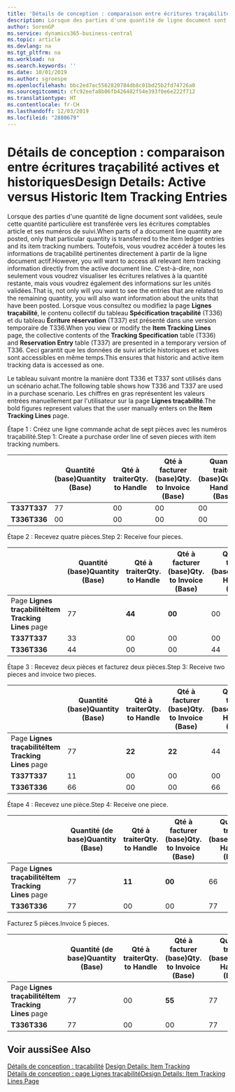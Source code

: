 ```yaml
---
title: 'Détails de conception : comparaison entre écritures traçabilité actives et historiques | Microsoft Docs'
description: Lorsque des parties d'une quantité de ligne document sont validées, seule cette quantité particulière est transférée vers les écritures comptables article et ses numéros de suivi. Toutefois, vous voudrez accéder à toutes les informations de traçabilité pertinentes directement à partir de la ligne document actif. C'est-à-dire, non seulement vous voudrez visualiser les écritures relatives à la quantité restante, mais vous voudrez également des informations sur les unités validées. Lorsque vous consultez ou modifiez la page **Lignes traçabilité**, le contenu collectif du tableau **Spécification traçabilité** (T336) et du tableau **Écriture réservation** (T337) est présenté dans une version temporaire de T336. Ceci garantit que les données de suivi article historiques et actives sont accessibles en même temps.
author: SorenGP
ms.service: dynamics365-business-central
ms.topic: article
ms.devlang: na
ms.tgt_pltfrm: na
ms.workload: na
ms.search.keywords: ''
ms.date: 10/01/2019
ms.author: sgroespe
ms.openlocfilehash: bbc2ed7ac5562820784db8c01bd25b2fd74726a0
ms.sourcegitcommit: cfc92eefa8b06fb426482f54e393f0e6e222f712
ms.translationtype: HT
ms.contentlocale: fr-CH
ms.lasthandoff: 12/03/2019
ms.locfileid: "2880679"
---
```

# <a name="design-details-active-versus-historic-item-tracking-entries"></a><span data-ttu-id="a6e99-107">Détails de conception : comparaison entre écritures traçabilité actives et historiques</span><span class="sxs-lookup"><span data-stu-id="a6e99-107">Design Details: Active versus Historic Item Tracking Entries</span></span>
<span data-ttu-id="a6e99-108">Lorsque des parties d'une quantité de ligne document sont validées, seule cette quantité particulière est transférée vers les écritures comptables article et ses numéros de suivi.</span><span class="sxs-lookup"><span data-stu-id="a6e99-108">When parts of a document line quantity are posted, only that particular quantity is transferred to the item ledger entries and its item tracking numbers.</span></span> <span data-ttu-id="a6e99-109">Toutefois, vous voudrez accéder à toutes les informations de traçabilité pertinentes directement à partir de la ligne document actif.</span><span class="sxs-lookup"><span data-stu-id="a6e99-109">However, you will want to access all relevant item tracking information directly from the active document line.</span></span> <span data-ttu-id="a6e99-110">C'est-à-dire, non seulement vous voudrez visualiser les écritures relatives à la quantité restante, mais vous voudrez également des informations sur les unités validées.</span><span class="sxs-lookup"><span data-stu-id="a6e99-110">That is, not only will you want to see the entries that are related to the remaining quantity, you will also want information about the units that have been posted.</span></span> <span data-ttu-id="a6e99-111">Lorsque vous consultez ou modifiez la page **Lignes traçabilité**, le contenu collectif du tableau **Spécification traçabilité** (T336) et du tableau **Écriture réservation** (T337) est présenté dans une version temporaire de T336.</span><span class="sxs-lookup"><span data-stu-id="a6e99-111">When you view or modify the **Item Tracking Lines** page, the collective contents of the **Tracking Specification** table (T336) and **Reservation Entry** table (T337) are presented in a temporary version of T336.</span></span> <span data-ttu-id="a6e99-112">Ceci garantit que les données de suivi article historiques et actives sont accessibles en même temps.</span><span class="sxs-lookup"><span data-stu-id="a6e99-112">This ensures that historic and active item tracking data is accessed as one.</span></span>  

 <span data-ttu-id="a6e99-113">Le tableau suivant montre la manière dont T336 et T337 sont utilisés dans un scénario achat.</span><span class="sxs-lookup"><span data-stu-id="a6e99-113">The following table shows how T336 and T337 are used in a purchase scenario.</span></span> <span data-ttu-id="a6e99-114">Les chiffres en gras représentent les valeurs entrées manuellement par l'utilisateur sur la page **Lignes traçabilité**.</span><span class="sxs-lookup"><span data-stu-id="a6e99-114">The bold figures represent values that the user manually enters on the **Item Tracking Lines** page.</span></span>  

 <span data-ttu-id="a6e99-115">Étape 1 : Créez une ligne commande achat de sept pièces avec les numéros traçabilité.</span><span class="sxs-lookup"><span data-stu-id="a6e99-115">Step 1: Create a purchase order line of seven pieces with item tracking numbers.</span></span>  

||<span data-ttu-id="a6e99-116">**Quantité (base)**</span><span class="sxs-lookup"><span data-stu-id="a6e99-116">**Quantity (Base)**</span></span>|<span data-ttu-id="a6e99-117">**Qté à traiter**</span><span class="sxs-lookup"><span data-stu-id="a6e99-117">**Qty. to Handle**</span></span>|<span data-ttu-id="a6e99-118">**Qté à facturer (base)**</span><span class="sxs-lookup"><span data-stu-id="a6e99-118">**Qty. to Invoice (Base)**</span></span>|<span data-ttu-id="a6e99-119">**Quantité traitée (base)**</span><span class="sxs-lookup"><span data-stu-id="a6e99-119">**Quantity Handled (Base)**</span></span>|<span data-ttu-id="a6e99-120">**Quantité facturée (base)**</span><span class="sxs-lookup"><span data-stu-id="a6e99-120">**Quantity Invoiced (Base)**</span></span>|  
|-|----------------------------------------------|--------------------------------------------|------------------------------------------------------|-------------------------------------------------------|--------------------------------------------------------|  
|<span data-ttu-id="a6e99-121">**T337**</span><span class="sxs-lookup"><span data-stu-id="a6e99-121">**T337**</span></span>|<span data-ttu-id="a6e99-122">7</span><span class="sxs-lookup"><span data-stu-id="a6e99-122">7</span></span>|<span data-ttu-id="a6e99-123">0</span><span class="sxs-lookup"><span data-stu-id="a6e99-123">0</span></span>|<span data-ttu-id="a6e99-124">0</span><span class="sxs-lookup"><span data-stu-id="a6e99-124">0</span></span>|<span data-ttu-id="a6e99-125">0</span><span class="sxs-lookup"><span data-stu-id="a6e99-125">0</span></span>|<span data-ttu-id="a6e99-126">0</span><span class="sxs-lookup"><span data-stu-id="a6e99-126">0</span></span>|  
|<span data-ttu-id="a6e99-127">**T336**</span><span class="sxs-lookup"><span data-stu-id="a6e99-127">**T336**</span></span>|<span data-ttu-id="a6e99-128">0</span><span class="sxs-lookup"><span data-stu-id="a6e99-128">0</span></span>|<span data-ttu-id="a6e99-129">0</span><span class="sxs-lookup"><span data-stu-id="a6e99-129">0</span></span>|<span data-ttu-id="a6e99-130">0</span><span class="sxs-lookup"><span data-stu-id="a6e99-130">0</span></span>|<span data-ttu-id="a6e99-131">0</span><span class="sxs-lookup"><span data-stu-id="a6e99-131">0</span></span>|<span data-ttu-id="a6e99-132">0</span><span class="sxs-lookup"><span data-stu-id="a6e99-132">0</span></span>|  

 <span data-ttu-id="a6e99-133">Étape 2 : Recevez quatre pièces.</span><span class="sxs-lookup"><span data-stu-id="a6e99-133">Step 2: Receive four pieces.</span></span>  

||<span data-ttu-id="a6e99-134">**Quantité (base)**</span><span class="sxs-lookup"><span data-stu-id="a6e99-134">**Quantity (Base)**</span></span>|<span data-ttu-id="a6e99-135">**Qté à traiter**</span><span class="sxs-lookup"><span data-stu-id="a6e99-135">**Qty. to Handle**</span></span>|<span data-ttu-id="a6e99-136">**Qté à facturer (base)**</span><span class="sxs-lookup"><span data-stu-id="a6e99-136">**Qty. to Invoice (Base)**</span></span>|<span data-ttu-id="a6e99-137">**Quantité traitée (base)**</span><span class="sxs-lookup"><span data-stu-id="a6e99-137">**Quantity Handled (Base)**</span></span>|<span data-ttu-id="a6e99-138">**Quantité facturée (base)**</span><span class="sxs-lookup"><span data-stu-id="a6e99-138">**Quantity Invoiced (Base)**</span></span>|  
|-|----------------------------------------------|--------------------------------------------|------------------------------------------------------|-------------------------------------------------------|--------------------------------------------------------|  
|<span data-ttu-id="a6e99-139">Page **Lignes traçabilité**</span><span class="sxs-lookup"><span data-stu-id="a6e99-139">**Item Tracking Lines** page</span></span>|<span data-ttu-id="a6e99-140">7</span><span class="sxs-lookup"><span data-stu-id="a6e99-140">7</span></span>|<span data-ttu-id="a6e99-141">**4**</span><span class="sxs-lookup"><span data-stu-id="a6e99-141">**4**</span></span>|<span data-ttu-id="a6e99-142">**0**</span><span class="sxs-lookup"><span data-stu-id="a6e99-142">**0**</span></span>|<span data-ttu-id="a6e99-143">0</span><span class="sxs-lookup"><span data-stu-id="a6e99-143">0</span></span>|<span data-ttu-id="a6e99-144">0</span><span class="sxs-lookup"><span data-stu-id="a6e99-144">0</span></span>|  
|<span data-ttu-id="a6e99-145">**T337**</span><span class="sxs-lookup"><span data-stu-id="a6e99-145">**T337**</span></span>|<span data-ttu-id="a6e99-146">3</span><span class="sxs-lookup"><span data-stu-id="a6e99-146">3</span></span>|<span data-ttu-id="a6e99-147">0</span><span class="sxs-lookup"><span data-stu-id="a6e99-147">0</span></span>|<span data-ttu-id="a6e99-148">0</span><span class="sxs-lookup"><span data-stu-id="a6e99-148">0</span></span>|<span data-ttu-id="a6e99-149">0</span><span class="sxs-lookup"><span data-stu-id="a6e99-149">0</span></span>|<span data-ttu-id="a6e99-150">0</span><span class="sxs-lookup"><span data-stu-id="a6e99-150">0</span></span>|  
|<span data-ttu-id="a6e99-151">**T336**</span><span class="sxs-lookup"><span data-stu-id="a6e99-151">**T336**</span></span>|<span data-ttu-id="a6e99-152">4</span><span class="sxs-lookup"><span data-stu-id="a6e99-152">4</span></span>|<span data-ttu-id="a6e99-153">0</span><span class="sxs-lookup"><span data-stu-id="a6e99-153">0</span></span>|<span data-ttu-id="a6e99-154">0</span><span class="sxs-lookup"><span data-stu-id="a6e99-154">0</span></span>|<span data-ttu-id="a6e99-155">4</span><span class="sxs-lookup"><span data-stu-id="a6e99-155">4</span></span>|<span data-ttu-id="a6e99-156">0</span><span class="sxs-lookup"><span data-stu-id="a6e99-156">0</span></span>|  

 <span data-ttu-id="a6e99-157">Étape 3 : Recevez deux pièces et facturez deux pièces.</span><span class="sxs-lookup"><span data-stu-id="a6e99-157">Step 3: Receive two pieces and invoice two pieces.</span></span>  

||<span data-ttu-id="a6e99-158">**Quantité (base)**</span><span class="sxs-lookup"><span data-stu-id="a6e99-158">**Quantity (Base)**</span></span>|<span data-ttu-id="a6e99-159">**Qté à traiter**</span><span class="sxs-lookup"><span data-stu-id="a6e99-159">**Qty. to Handle**</span></span>|<span data-ttu-id="a6e99-160">**Qté à facturer (base)**</span><span class="sxs-lookup"><span data-stu-id="a6e99-160">**Qty. to Invoice (Base)**</span></span>|<span data-ttu-id="a6e99-161">**Quantité traitée (base)**</span><span class="sxs-lookup"><span data-stu-id="a6e99-161">**Quantity Handled (Base)**</span></span>|<span data-ttu-id="a6e99-162">**Quantité facturée (base)**</span><span class="sxs-lookup"><span data-stu-id="a6e99-162">**Quantity Invoiced (Base)**</span></span>|  
|-|----------------------------------------------|--------------------------------------------|------------------------------------------------------|-------------------------------------------------------|--------------------------------------------------------|  
|<span data-ttu-id="a6e99-163">Page **Lignes traçabilité**</span><span class="sxs-lookup"><span data-stu-id="a6e99-163">**Item Tracking Lines** page</span></span>|<span data-ttu-id="a6e99-164">7</span><span class="sxs-lookup"><span data-stu-id="a6e99-164">7</span></span>|<span data-ttu-id="a6e99-165">**2**</span><span class="sxs-lookup"><span data-stu-id="a6e99-165">**2**</span></span>|<span data-ttu-id="a6e99-166">**2**</span><span class="sxs-lookup"><span data-stu-id="a6e99-166">**2**</span></span>|<span data-ttu-id="a6e99-167">4</span><span class="sxs-lookup"><span data-stu-id="a6e99-167">4</span></span>|<span data-ttu-id="a6e99-168">0</span><span class="sxs-lookup"><span data-stu-id="a6e99-168">0</span></span>|  
|<span data-ttu-id="a6e99-169">**T337**</span><span class="sxs-lookup"><span data-stu-id="a6e99-169">**T337**</span></span>|<span data-ttu-id="a6e99-170">1</span><span class="sxs-lookup"><span data-stu-id="a6e99-170">1</span></span>|<span data-ttu-id="a6e99-171">0</span><span class="sxs-lookup"><span data-stu-id="a6e99-171">0</span></span>|<span data-ttu-id="a6e99-172">0</span><span class="sxs-lookup"><span data-stu-id="a6e99-172">0</span></span>|<span data-ttu-id="a6e99-173">0</span><span class="sxs-lookup"><span data-stu-id="a6e99-173">0</span></span>|<span data-ttu-id="a6e99-174">0</span><span class="sxs-lookup"><span data-stu-id="a6e99-174">0</span></span>|  
|<span data-ttu-id="a6e99-175">**T336**</span><span class="sxs-lookup"><span data-stu-id="a6e99-175">**T336**</span></span>|<span data-ttu-id="a6e99-176">6</span><span class="sxs-lookup"><span data-stu-id="a6e99-176">6</span></span>|<span data-ttu-id="a6e99-177">0</span><span class="sxs-lookup"><span data-stu-id="a6e99-177">0</span></span>|<span data-ttu-id="a6e99-178">0</span><span class="sxs-lookup"><span data-stu-id="a6e99-178">0</span></span>|<span data-ttu-id="a6e99-179">6</span><span class="sxs-lookup"><span data-stu-id="a6e99-179">6</span></span>|<span data-ttu-id="a6e99-180">2</span><span class="sxs-lookup"><span data-stu-id="a6e99-180">2</span></span>|  

 <span data-ttu-id="a6e99-181">Étape 4 : Recevez une pièce.</span><span class="sxs-lookup"><span data-stu-id="a6e99-181">Step 4: Receive one piece.</span></span>  

||<span data-ttu-id="a6e99-182">**Quantité (de base)**</span><span class="sxs-lookup"><span data-stu-id="a6e99-182">**Quantity (Base)**</span></span>|<span data-ttu-id="a6e99-183">**Qté à traiter**</span><span class="sxs-lookup"><span data-stu-id="a6e99-183">**Qty. to Handle**</span></span>|<span data-ttu-id="a6e99-184">**Qté à facturer (base)**</span><span class="sxs-lookup"><span data-stu-id="a6e99-184">**Qty. to Invoice (Base)**</span></span>|<span data-ttu-id="a6e99-185">**Quantité traitée (base)**</span><span class="sxs-lookup"><span data-stu-id="a6e99-185">**Quantity Handled (Base)**</span></span>|<span data-ttu-id="a6e99-186">**Quantité facturée (base)**</span><span class="sxs-lookup"><span data-stu-id="a6e99-186">**Quantity Invoiced (Base)**</span></span>|  
|-|----------------------------------------------|--------------------------------------------|------------------------------------------------------|-------------------------------------------------------|--------------------------------------------------------|  
|<span data-ttu-id="a6e99-187">Page **Lignes traçabilité**</span><span class="sxs-lookup"><span data-stu-id="a6e99-187">**Item Tracking Lines** page</span></span>|<span data-ttu-id="a6e99-188">7</span><span class="sxs-lookup"><span data-stu-id="a6e99-188">7</span></span>|<span data-ttu-id="a6e99-189">**1**</span><span class="sxs-lookup"><span data-stu-id="a6e99-189">**1**</span></span>|<span data-ttu-id="a6e99-190">**0**</span><span class="sxs-lookup"><span data-stu-id="a6e99-190">**0**</span></span>|<span data-ttu-id="a6e99-191">6</span><span class="sxs-lookup"><span data-stu-id="a6e99-191">6</span></span>|<span data-ttu-id="a6e99-192">2</span><span class="sxs-lookup"><span data-stu-id="a6e99-192">2</span></span>|  
|<span data-ttu-id="a6e99-193">**T336**</span><span class="sxs-lookup"><span data-stu-id="a6e99-193">**T336**</span></span>|<span data-ttu-id="a6e99-194">7</span><span class="sxs-lookup"><span data-stu-id="a6e99-194">7</span></span>|<span data-ttu-id="a6e99-195">0</span><span class="sxs-lookup"><span data-stu-id="a6e99-195">0</span></span>|<span data-ttu-id="a6e99-196">0</span><span class="sxs-lookup"><span data-stu-id="a6e99-196">0</span></span>|<span data-ttu-id="a6e99-197">7</span><span class="sxs-lookup"><span data-stu-id="a6e99-197">7</span></span>|<span data-ttu-id="a6e99-198">2</span><span class="sxs-lookup"><span data-stu-id="a6e99-198">2</span></span>|  

 <span data-ttu-id="a6e99-199">Facturez 5 pièces.</span><span class="sxs-lookup"><span data-stu-id="a6e99-199">Invoice 5 pieces.</span></span>  

||<span data-ttu-id="a6e99-200">**Quantité (de base)**</span><span class="sxs-lookup"><span data-stu-id="a6e99-200">**Quantity (Base)**</span></span>|<span data-ttu-id="a6e99-201">**Qté à traiter**</span><span class="sxs-lookup"><span data-stu-id="a6e99-201">**Qty. to Handle**</span></span>|<span data-ttu-id="a6e99-202">**Qté à facturer (base)**</span><span class="sxs-lookup"><span data-stu-id="a6e99-202">**Qty. to Invoice (Base)**</span></span>|<span data-ttu-id="a6e99-203">**Quantité traitée (base)**</span><span class="sxs-lookup"><span data-stu-id="a6e99-203">**Quantity Handled (Base)**</span></span>|<span data-ttu-id="a6e99-204">**Quantité facturée (base)**</span><span class="sxs-lookup"><span data-stu-id="a6e99-204">**Quantity Invoiced (Base)**</span></span>|  
|-|----------------------------------------------|--------------------------------------------|------------------------------------------------------|-------------------------------------------------------|--------------------------------------------------------|  
|<span data-ttu-id="a6e99-205">Page **Lignes traçabilité**</span><span class="sxs-lookup"><span data-stu-id="a6e99-205">**Item Tracking Lines** page</span></span>|<span data-ttu-id="a6e99-206">7</span><span class="sxs-lookup"><span data-stu-id="a6e99-206">7</span></span>|<span data-ttu-id="a6e99-207">0</span><span class="sxs-lookup"><span data-stu-id="a6e99-207">0</span></span>|<span data-ttu-id="a6e99-208">**5**</span><span class="sxs-lookup"><span data-stu-id="a6e99-208">**5**</span></span>|<span data-ttu-id="a6e99-209">7</span><span class="sxs-lookup"><span data-stu-id="a6e99-209">7</span></span>|<span data-ttu-id="a6e99-210">2</span><span class="sxs-lookup"><span data-stu-id="a6e99-210">2</span></span>|  
|<span data-ttu-id="a6e99-211">**T336**</span><span class="sxs-lookup"><span data-stu-id="a6e99-211">**T336**</span></span>|<span data-ttu-id="a6e99-212">7</span><span class="sxs-lookup"><span data-stu-id="a6e99-212">7</span></span>|<span data-ttu-id="a6e99-213">0</span><span class="sxs-lookup"><span data-stu-id="a6e99-213">0</span></span>|<span data-ttu-id="a6e99-214">0</span><span class="sxs-lookup"><span data-stu-id="a6e99-214">0</span></span>|<span data-ttu-id="a6e99-215">7</span><span class="sxs-lookup"><span data-stu-id="a6e99-215">7</span></span>|<span data-ttu-id="a6e99-216">7</span><span class="sxs-lookup"><span data-stu-id="a6e99-216">7</span></span>|  

## <a name="see-also"></a><span data-ttu-id="a6e99-217">Voir aussi</span><span class="sxs-lookup"><span data-stu-id="a6e99-217">See Also</span></span>  
 <span data-ttu-id="a6e99-218">[Détails de conception : traçabilité](design-details-item-tracking.md) </span><span class="sxs-lookup"><span data-stu-id="a6e99-218">[Design Details: Item Tracking](design-details-item-tracking.md) </span></span>  
 [<span data-ttu-id="a6e99-219">Détails de conception : page Lignes traçabilité</span><span class="sxs-lookup"><span data-stu-id="a6e99-219">Design Details: Item Tracking Lines Page</span></span>](design-details-item-tracking-lines-window.md)
